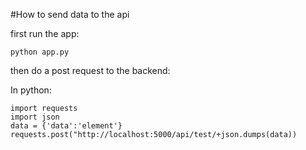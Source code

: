 #How to send data to the api

first run the app:

`python app.py`

then do a post request to the backend:

In python:
```
import requests
import json
data = {'data':'element'}
requests.post("http://localhost:5000/api/test/+json.dumps(data))
```


